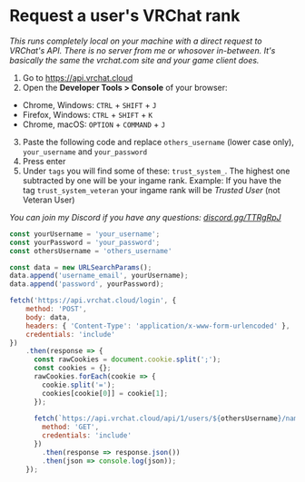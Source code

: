 # Request a user's VRChat rank

_This runs completely local on your machine with a direct request to VRChat's API. There is no server from me or whosover in-between. It's basically the same the vrchat.com site and your game client does._

1. Go to https://api.vrchat.cloud
2. Open the **Developer Tools > Console** of your browser:
  * Chrome, Windows: `CTRL` + `SHIFT` + `J`
  * Firefox, Windows: `CTRL` + `SHIFT` + `K`
  * Chrome, macOS: `OPTION` + `COMMAND` + `J`
3. Paste the following code and replace `others_username` (lower case only), `your_username` and `your_password`
4. Press enter
5. Under `tags` you will find some of these: `trust_system_`. The highest one subtracted by one will be your ingame rank. Example: If you have the tag `trust_system_veteran` your ingame rank will be _Trusted User_ (not Veteran User)

_You can join my Discord if you have any questions: [discord.gg/TTRgRpJ](https://discord.gg/TTRgRpJ)_

```javascript
const yourUsername = 'your_username';
const yourPassword = 'your_password';
const othersUsername = 'others_username'

const data = new URLSearchParams();
data.append('username_email', yourUsername);
data.append('password', yourPassword);

fetch('https://api.vrchat.cloud/login', {
    method: 'POST',
    body: data,
    headers: { 'Content-Type': 'application/x-www-form-urlencoded' },
    credentials: 'include'
})
    .then(response => {
      const rawCookies = document.cookie.split(';');
      const cookies = {};
      rawCookies.forEach(cookie => {
        cookie.split('=');
        cookies[cookie[0]] = cookie[1];
      });
      
      fetch(`https://api.vrchat.cloud/api/1/users/${othersUsername}/name`, {
        method: 'GET',
        credentials: 'include'
      })
        .then(response => response.json())
        .then(json => console.log(json));
    });
```
